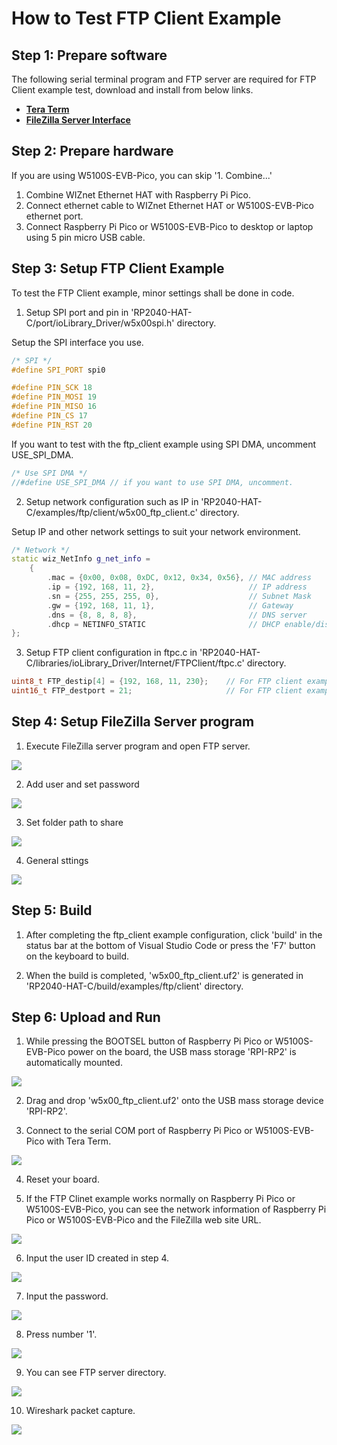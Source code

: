 # How to Test FTP Client Example



## Step 1: Prepare software

The following serial terminal program and FTP server are required for FTP Client example test, download and install from below links.

- [**Tera Term**][link-tera_term]
- [**FileZilla Server Interface**][link-filezilla_server]



## Step 2: Prepare hardware

If you are using W5100S-EVB-Pico, you can skip '1. Combine...'

1. Combine WIZnet Ethernet HAT with Raspberry Pi Pico.
2. Connect ethernet cable to WIZnet Ethernet HAT or W5100S-EVB-Pico ethernet port.
3. Connect Raspberry Pi Pico or W5100S-EVB-Pico to desktop or laptop using 5 pin micro USB cable.



## Step 3: Setup FTP Client Example

To test the FTP Client example, minor settings shall be done in code.

1. Setup SPI port and pin in 'RP2040-HAT-C/port/ioLibrary_Driver/w5x00spi.h' directory.

Setup the SPI interface you use.

```cpp
/* SPI */
#define SPI_PORT spi0

#define PIN_SCK 18
#define PIN_MOSI 19
#define PIN_MISO 16
#define PIN_CS 17
#define PIN_RST 20
```

If you want to test with the ftp_client example using SPI DMA, uncomment USE_SPI_DMA.

```cpp
/* Use SPI DMA */
//#define USE_SPI_DMA // if you want to use SPI DMA, uncomment.
```

2. Setup network configuration such as IP in 'RP2040-HAT-C/examples/ftp/client/w5x00_ftp_client.c' directory.

Setup IP and other network settings to suit your network environment.

```cpp
/* Network */
static wiz_NetInfo g_net_info =
    {
        .mac = {0x00, 0x08, 0xDC, 0x12, 0x34, 0x56}, // MAC address
        .ip = {192, 168, 11, 2},                     // IP address
        .sn = {255, 255, 255, 0},                    // Subnet Mask
        .gw = {192, 168, 11, 1},                     // Gateway
        .dns = {8, 8, 8, 8},                         // DNS server
        .dhcp = NETINFO_STATIC                       // DHCP enable/disable
};
```

3. Setup FTP client configuration in ftpc.c in 'RP2040-HAT-C/libraries/ioLibrary_Driver/Internet/FTPClient/ftpc.c' directory.

```cpp
uint8_t FTP_destip[4] = {192, 168, 11, 230};    // For FTP client examples; destination network info
uint16_t FTP_destport = 21;                     // For FTP client examples; destination network info
```



## Step 4: Setup FileZilla Server program

1. Execute FileZilla server program and open FTP server.

![][link-filezilla_server_program_open]

2. Add user and set password

![][link-filezilla_add_user]

3. Set folder path to share

![][link-filezilla_set_path]

4. General sttings

![][link-filezilla_general_settings]



## Step 5: Build

1. After completing the ftp_client example configuration, click 'build' in the status bar at the bottom of Visual Studio Code or press the 'F7' button on the keyboard to build.

2. When the build is completed, 'w5x00_ftp_client.uf2' is generated in 'RP2040-HAT-C/build/examples/ftp/client' directory.



## Step 6: Upload and Run

1. While pressing the BOOTSEL button of Raspberry Pi Pico or W5100S-EVB-Pico power on the board, the USB mass storage 'RPI-RP2' is automatically mounted.

![][link-raspberry_pi_pico_usb_mass_storage]

2. Drag and drop 'w5x00_ftp_client.uf2' onto the USB mass storage device 'RPI-RP2'.

3. Connect to the serial COM port of Raspberry Pi Pico or W5100S-EVB-Pico with Tera Term.

![][link-connect_to_serial_com_port]

4. Reset your board.

5. If the FTP Clinet example works normally on Raspberry Pi Pico or W5100S-EVB-Pico, you can see the network information of Raspberry Pi Pico or W5100S-EVB-Pico and the FileZilla web site URL.

![][link-see_network_information_of_raspberry_pi_pico]

6. Input the user ID created in step 4.

![][link-input_user_id]

7. Input the password.

![][link-input_password]

8. Press number '1'.

![][link-press_num1]

9. You can see FTP server directory.

![][link-ftp_server_directory]

10. Wireshark packet capture.

![][link-ftp_wireshark_result]



<!--
Link
-->

[link-tera_term]: https://osdn.net/projects/ttssh2/releases/
[link-hercules]: https://www.hw-group.com/software/hercules-setup-utility
[link-filezilla_server]: https://osdn.net/projects/filezilla/downloads/67734/FileZilla_Server-0_9_60.exe/
[link-filezilla_server_program_open]: https://github.com/Wiznet/RP2040-HAT-C/blob/main/static/images/ftp/client/filezilla_server_program_open.png
[link-filezilla_add_user]: https://github.com/Wiznet/RP2040-HAT-C/blob/main/static/images/ftp/client/filezilla_add_user.png
[link-filezilla_set_path]: https://github.com/Wiznet/RP2040-HAT-C/blob/main/static/images/ftp/client/filezilla_set_path.png
[link-filezilla_general_settings]: https://github.com/Wiznet/RP2040-HAT-C/blob/main/static/images/ftp/client/filezilla_general_settings.png
[link-raspberry_pi_pico_usb_mass_storage]: https://github.com/Wiznet/RP2040-HAT-C/blob/main/static/images/ftp/client/raspberry_pi_pico_usb_mass_storage.png
[link-connect_to_serial_com_port]: https://github.com/Wiznet/RP2040-HAT-C/blob/main/static/images/ftp/client/serial_com_port.png
[link-see_network_information_of_raspberry_pi_pico]: https://github.com/Wiznet/RP2040-HAT-C/blob/main/static/images/ftp/client/network_information.png
[link-input_user_id]: https://github.com/Wiznet/RP2040-HAT-C/blob/main/static/images/ftp/client/input_user_id.png
[link-input_password]: https://github.com/Wiznet/RP2040-HAT-C/blob/main/static/images/ftp/client/input_password.png
[link-press_num1]: https://github.com/Wiznet/RP2040-HAT-C/blob/main/static/images/ftp/client/press_num1.png
[link-ftp_server_directory]: https://github.com/Wiznet/RP2040-HAT-C/blob/main/static/images/ftp/client/ftp_server_directory.png
[link-ftp_wireshark_result]: https://github.com/Wiznet/RP2040-HAT-C/blob/main/static/images/ftp/client/ftp_wireshark_result.png

